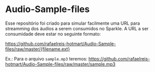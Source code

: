 # Audio-Sample-files
Esse repositório foi criado para simular facilmente uma URL para streamming dos áudios a serem consumidos no Sparkle.
A URL a ser consumidade deve estar no seguinte formato:

https://github.com/rafaelreis-hotmart/Audio-Sample-files/raw/master/{filename.ext}

Ex.: Para o arquivo `sample.mp3` teremos:
https://github.com/rafaelreis-hotmart/Audio-Sample-files/raw/master/sample.mp3
